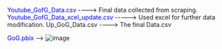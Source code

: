 <font color='blue'>Youtube_GofG_Data.csv</font> ----> Final data collected from scraping.<br>
<font color='blue'>Youtube_GofG_Data_xcel_update.csv</font> -----> Used excel for further data modification.
Up_GoG_Data.csv ----> The final Data.csv

<font color='blue'>GoG.pbix</font> -->
![image](https://github.com/user-attachments/assets/e7324271-2f37-49b7-847d-248c1b6e9088)
